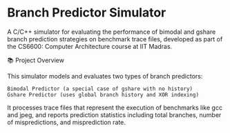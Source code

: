 # Branch Predictor Simulator

A C/C++ simulator for evaluating the performance of bimodal and gshare branch prediction strategies on benchmark trace files, developed as part of the CS6600: Computer Architecture course at IIT Madras.

📚 Project Overview

This simulator models and evaluates two types of branch predictors:

    Bimodal Predictor (a special case of gshare with no history)
    Gshare Predictor (uses global branch history and XOR indexing)

It processes trace files that represent the execution of benchmarks like gcc and jpeg, and reports prediction statistics including total branches, number of mispredictions, and misprediction rate.
